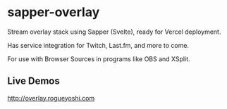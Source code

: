 # sapper-overlay

Stream overlay stack using Sapper (Svelte), ready for Vercel deployment.

Has service integration for Twitch, Last.fm, and more to come.

For use with Browser Sources in programs like OBS and XSplit.

## Live Demos

http://overlay.rogueyoshi.com
